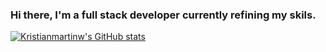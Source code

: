 ### Hi there, I'm a full stack developer currently refining my skils. 

[![Kristianmartinw's GitHub stats](https://github-readme-stats.vercel.app/api?username=Kristianmartinw)](https://github.com/anuraghazra&show_icons=true&theme=radical/github-readme-stats)
<!--
**Kristianmartinw/Kristianmartinw** is a ✨ _special_ ✨ repository because its `README.md` (this file) appears on your GitHub profile.

Here are some ideas to get you started:

- 🔭 I’m currently working on ...
- 🌱 I’m currently learning ...
- 👯 I’m looking to collaborate on ...
- 🤔 I’m looking for help with ...
- 💬 Ask me about ...
- 📫 How to reach me: ...
- 😄 Pronouns: ...
- ⚡ Fun fact: ...
-->
